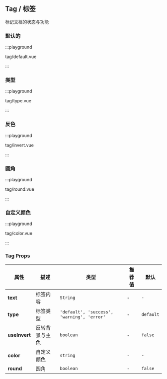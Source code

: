 ## Tag / 标签

标记文档的状态与功能

### 默认的

:::playground

tag/default.vue

:::

### 类型

:::playground

tag/type.vue

:::

### 反色

:::playground

tag/invert.vue

:::

### 圆角

:::playground

tag/round.vue

:::

### 自定义颜色

:::playground

tag/color.vue

:::

### Tag Props

| 属性          | 描述           | 类型                                       | 推荐值 | 默认      |
| ------------- | -------------- | ------------------------------------------ | ------ | --------- |
| **text**      | 标签内容       | `String`                                   | -      | `-`       |
| **type**      | 标签类型       | `'default', 'success', 'warning', 'error'` | -      | `default` |
| **useInvert** | 反转背景与主色 | `boolean`                                  | -      | `false`   |
| **color**     | 自定义颜色     | `string`                                   | -      | `-`       |
| **round**     | 圆角           | `boolean`                                  | -      | `false`   |
